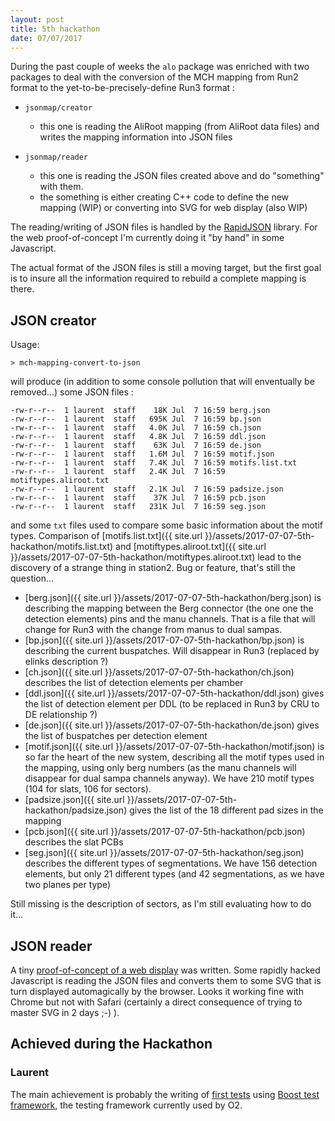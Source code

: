 ```yaml
---
layout: post
title: 5th hackathon
date: 07/07/2017
---
```


During the past couple of weeks the `alo` package was enriched with two packages to deal with the conversion of 
the MCH mapping from Run2 format to the yet-to-be-precisely-define Run3 format : 

- `jsonmap/creator`
	- this one is reading the AliRoot mapping (from AliRoot data files) and writes the mapping information into JSON files

- `jsonmap/reader`
	- this one is reading the JSON files created above and do "something" with them. 
	- the something is either creating C++ code to define the new mapping (WIP) or converting into SVG for web display (also WIP)
	
The reading/writing of JSON files is handled by the [RapidJSON](http://rapidjson.org) library. For the web proof-of-concept
 I'm currently doing it "by hand" in some Javascript.

The actual format of the JSON files is still a moving target, but the first goal is to insure all the information required
 to rebuild a complete mapping is there.

## JSON creator

 Usage:
 ```
 > mch-mapping-convert-to-json
 ```
 
 will produce (in addition to some console pollution that will enventually be removed...) some JSON files :
 
 ```
-rw-r--r--  1 laurent  staff    18K Jul  7 16:59 berg.json
-rw-r--r--  1 laurent  staff   695K Jul  7 16:59 bp.json
-rw-r--r--  1 laurent  staff   4.0K Jul  7 16:59 ch.json
-rw-r--r--  1 laurent  staff   4.8K Jul  7 16:59 ddl.json
-rw-r--r--  1 laurent  staff    63K Jul  7 16:59 de.json
-rw-r--r--  1 laurent  staff   1.6M Jul  7 16:59 motif.json
-rw-r--r--  1 laurent  staff   7.4K Jul  7 16:59 motifs.list.txt
-rw-r--r--  1 laurent  staff   2.4K Jul  7 16:59 motiftypes.aliroot.txt
-rw-r--r--  1 laurent  staff   2.1K Jul  7 16:59 padsize.json
-rw-r--r--  1 laurent  staff    37K Jul  7 16:59 pcb.json
-rw-r--r--  1 laurent  staff   231K Jul  7 16:59 seg.json
```

and some `txt` files used to compare some basic information about the motif types. 
Comparison of [motifs.list.txt]({{ site.url }}/assets/2017-07-07-5th-hackathon/motifs.list.txt) 
and [motiftypes.aliroot.txt]({{ site.url }}/assets/2017-07-07-5th-hackathon/motiftypes.aliroot.txt) lead to the discovery of a strange thing in station2. Bug or feature, that's still the question...
 
 - [berg.json]({{ site.url }}/assets/2017-07-07-5th-hackathon/berg.json) is describing the mapping between the Berg connector 
  (the one one the detection elements) pins and the manu channels. That is a file that will change for Run3 with
   the change from manus to dual sampas.
- [bp.json]({{ site.url }}/assets/2017-07-07-5th-hackathon/bp.json) is describing the current buspatches. Will disappear
 in Run3 (replaced by elinks description ?)
 - [ch.json]({{ site.url }}/assets/2017-07-07-5th-hackathon/ch.json) describes the list of detection elements per chamber
 - [ddl.json]({{ site.url }}/assets/2017-07-07-5th-hackathon/ddl.json) gives the list of detection element per DDL (to be replaced in Run3 by CRU to DE relationship ?)
 - [de.json]({{ site.url }}/assets/2017-07-07-5th-hackathon/de.json) gives the list of buspatches per detection element
 - [motif.json]({{ site.url }}/assets/2017-07-07-5th-hackathon/motif.json) is so far the heart of the new system, describing all the motif types used in the mapping, using only
  berg numbers (as the manu channels will disappear for dual sampa channels anyway). We have 210 motif types (104 for slats, 106 for sectors).
 - [padsize.json]({{ site.url }}/assets/2017-07-07-5th-hackathon/padsize.json) gives the list of the 18 different pad sizes in the mapping
 - [pcb.json]({{ site.url }}/assets/2017-07-07-5th-hackathon/pcb.json)  describes the slat PCBs
 - [seg.json]({{ site.url }}/assets/2017-07-07-5th-hackathon/seg.json) describes the different types of segmentations. We have 156 detection elements, but only
  21 different types (and 42 segmentations, as we have two planes per type)
 
 Still missing is the description of sectors, as I'm still evaluating how to do it...

## JSON reader

A tiny [proof-of-concept of a web display](https://laphecet.web.cern.ch/laphecet/alice/o2/mch/mapping/viewMotif.html) was written. Some rapidly hacked Javascript is reading the JSON files and
converts them to some SVG that is turn displayed automagically by the browser. Looks it working fine with Chrome but not
with Safari (certainly a direct consequence of trying to master SVG in 2 days ;-) ).

## Achieved during the Hackathon
  
### Laurent 
 
 The main achievement is probably the writing of [first tests](https://github.com/mrrtf/alo/blob/master/jsonmap/creator/testMapping.cxx) 
 using  [Boost test framework](http://www.boost.org/doc/libs/1_64_0/libs/test/doc/html/index.html), the testing framework currently
 used by O2.




